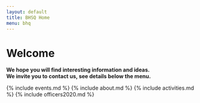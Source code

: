 ```yaml
---
layout: default
title: BHSQ Home
menu: bhq
---
```


# Welcome

<b>We hope you will find interesting information and ideas.<br/>We invite you to contact us, see details below the menu.</b>


{% include events.md %}
{% include about.md %}
{% include activities.md %}
{% include officers2020.md %}
